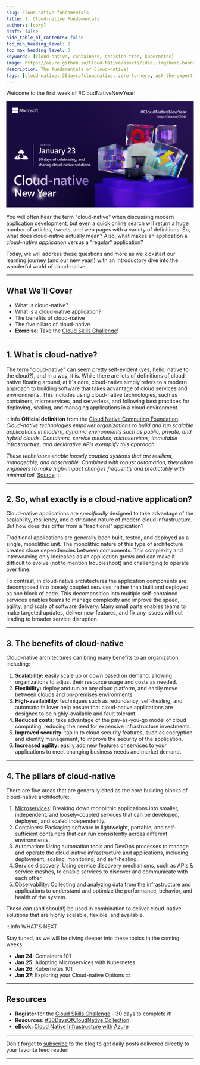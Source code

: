 ```yaml
---
slug: cloud-native-fundamentals
title: 1. Cloud-native Fundamentals 
authors: [cory]
draft: false
hide_table_of_contents: false
toc_min_heading_level: 2
toc_max_heading_level: 3
keywords: [cloud-native, containers, decision-tree, kubernetes]
image: https://azure.github.io/Cloud-Native/assets/ideal-img/hero-banner.e0a8d29.1030.png
description: The fundamentals of Cloud-native!
tags: [cloud-native, 30daysofcloudnative, zero-to-hero, ask-the-expert, azure-kubernetes-service]
---
```



Welcome to the first week of #CloudNativeNewYear!

![Cloud-native New Year](../../static/img/cnny23/cnny-event-card.png)

You will often hear the term "cloud-native" when discussing modern application development, but even a quick online search will return a huge number of articles, tweets, and web pages with a variety of definitions. So, what does cloud-native actually mean? Also, what makes an application a *cloud-native application* versus a "regular" application? 

Today, we will address these questions and more as we kickstart our learning journey (and our new year!) with an introductory dive into the wonderful world of cloud-native. 

---

## What We'll Cover
 * What is cloud-native? 
 * What is a cloud-native application?
 * The benefits of cloud-native
 * The five pillars of cloud-native 
 * **Exercise**: Take the [Cloud Skills Challenge](https://aka.ms/CNNY/Challenge)!

---

## 1. What is cloud-native? 

The term "cloud-native" can seem pretty self-evident (yes, hello, native to the cloud?), and in a way, it is. 
While there are lots of definitions of cloud-native floating around, at it's core, cloud-native simply refers to a modern approach to building software that takes advantage of cloud services and environments. This includes using cloud-native technologies, such as containers, microservices, and serverless, and following best practices for deploying, scaling, and managing applications in a cloud environment.

:::info **Official definition** from the [Cloud Native Computing Foundation](https://www.cncf.io/):
*Cloud-native technologies empower organizations to build and run scalable applications in modern, dynamic environments such as public, private, and hybrid clouds. Containers, service meshes, microservices, immutable infrastructure, and declarative APIs exemplify this approach.*

*These techniques enable loosely coupled systems that are resilient, manageable, and observable. Combined with robust automation, they allow engineers to make high-impact changes frequently and predictably with minimal toil.* [Source](https://github.com/cncf/foundation/blob/main/charter.md)
:::

---

## 2. So, what exactly is a cloud-native application? 
 Cloud-native applications are *specifically* designed to take advantage of the scalability, resiliency, and distributed nature of modern cloud infrastructure.  But how does this differ from a "traditional" application?

Traditional applications are generally been built, tested, and deployed as a single, monolithic unit.  The monolithic nature of this type of architecture creates close dependencies between components.  This complexity and interweaving only increases as an application grows and can make it difficult to evolve (not to mention troubleshoot) and challenging to operate over time. 

To contrast, in cloud-native architectures the application components are decomposed into loosely coupled services, rather than built and deployed as one block of code. This decomposition into multiple self-contained services enables teams to manage complexity and improve the speed, agility, and scale of software delivery. Many small parts enables teams to make targeted updates, deliver new features, and fix any issues without leading to broader service disruption. 

---

## 3. The benefits of cloud-native
Cloud-native architectures can bring many benefits to an organization, including: 

1. **Scalability:** easily scale up or down based on demand, allowing organizations to adjust their resource usage and costs as needed.
2. **Flexibility:** deploy and run on any cloud platform, and easily move between clouds and on-premises environments.
3. **High-availability:** techniques such as redundancy, self-healing, and automatic failover help ensure that cloud-native applications are designed to be highly-available and fault tolerant.
4. **Reduced costs:** take advantage of the pay-as-you-go model of cloud computing, reducing the need for expensive infrastructure investments.
5. **Improved security:** tap in to cloud security features, such as encryption and identity management, to improve the security of the application.
6. **Increased agility:** easily add new features or services to your applications to meet changing business needs and market demand.

---

## 4. The pillars of cloud-native

There are five areas that are generally cited as the core building blocks of cloud-native architecture: 

1.	[Microservices](https://learn.microsoft.com/en-us/devops/deliver/what-are-microservices): Breaking down monolithic applications into smaller, independent, and loosely-coupled services that can be developed, deployed, and scaled independently.
2.	Containers: Packaging software in lightweight, portable, and self-sufficient containers that can run consistently across different environments.
3.	Automation: Using automation tools and DevOps processes to manage and operate the cloud-native infrastructure and applications, including deployment, scaling, monitoring, and self-healing.
4.	Service discovery: Using service discovery mechanisms, such as APIs & service meshes, to enable services to discover and communicate with each other.
5.	Observability: Collecting and analyzing data from the infrastructure and applications to understand and optimize the performance, behavior, and health of the system.

These can (and should!) be used in combination to deliver cloud-native solutions that are highly scalable, flexible, and available. 

:::info WHAT'S NEXT

Stay tuned, as we will be diving deeper into these topics in the coming weeks:

* **Jan 24**: Containers 101
* **Jan 25**: Adopting Microservices with Kubernetes
* **Jan 26**: Kubernetes 101
* **Jan 27**: Exploring your Cloud-native Options
:::

---

## Resources

* **Register** for the [Cloud Skills Challenge](https://aka.ms/Challenge) - 30 days to complete it!
* **Resources**: [#30DaysOfCloudNative Collection](https://aka.ms/CNNY/collection)
* **eBook:** [Cloud Native Infrastructure with Azure](https://azure.microsoft.com/en-us/resources/cloud-native-infrastructure-with-microsoft-azure/)

---

Don't forget to [subscribe](https://azure.github.io/Cloud-Native/cnny-2023/rss.xml?WT.mc_id=javascript-74010-ninarasi) to the blog to get daily posts delivered directly to your favorite feed reader!

---
